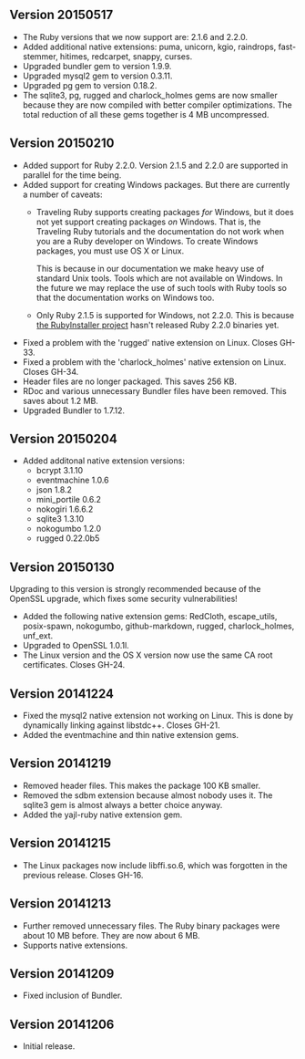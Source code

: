 ## Version 20150517

 * The Ruby versions that we now support are: 2.1.6 and 2.2.0.
 * Added additional native extensions: puma, unicorn, kgio, raindrops, fast-stemmer, hitimes, redcarpet, snappy, curses.
 * Upgraded bundler gem to version 1.9.9.
 * Upgraded mysql2 gem to version 0.3.11.
 * Upgraded pg gem to version 0.18.2.
 * The sqlite3, pg, rugged and charlock_holmes gems are now smaller because they are now compiled with better compiler optimizations. The total reduction of all these gems together is 4 MB uncompressed.

## Version 20150210

 * Added support for Ruby 2.2.0. Version 2.1.5 and 2.2.0 are supported in parallel for the time being.
 * Added support for creating Windows packages. But there are currently a number of caveats:
   - Traveling Ruby supports creating packages *for* Windows, but it does not yet support creating packages *on* Windows. That is, the Traveling Ruby tutorials and the documentation do not work when you are a Ruby developer on Windows. To create Windows packages, you must use OS X or Linux.

     This is because in our documentation we make heavy use of standard Unix tools. Tools which are not available on Windows. In the future we may replace the use of such tools with Ruby tools so that the documentation works on Windows too.
   - Only Ruby 2.1.5 is supported for Windows, not 2.2.0. This is because [the RubyInstaller project](http://rubyinstaller.org/) hasn't released Ruby 2.2.0 binaries yet.
 * Fixed a problem with the 'rugged' native extension on Linux. Closes GH-33.
 * Fixed a problem with the 'charlock_holmes' native extension on Linux. Closes GH-34.
 * Header files are no longer packaged. This saves 256 KB.
 * RDoc and various unnecessary Bundler files have been removed. This saves about 1.2 MB.
 * Upgraded Bundler to 1.7.12.

## Version 20150204

 * Added additonal native extension versions:
   - bcrypt 3.1.10
   - eventmachine 1.0.6
   - json 1.8.2
   - mini_portile 0.6.2
   - nokogiri 1.6.6.2
   - sqlite3 1.3.10
   - nokogumbo 1.2.0
   - rugged 0.22.0b5

## Version 20150130

Upgrading to this version is strongly recommended because of the OpenSSL upgrade, which fixes some security vulnerabilities!

 * Added the following native extension gems: RedCloth, escape_utils, posix-spawn, nokogumbo, github-markdown, rugged, charlock_holmes, unf_ext.
 * Upgraded to OpenSSL 1.0.1l.
 * The Linux version and the OS X version now use the same CA root certificates. Closes GH-24.

## Version 20141224

 * Fixed the mysql2 native extension not working on Linux. This is done by dynamically linking against libstdc++. Closes GH-21.
 * Added the eventmachine and thin native extension gems.

## Version 20141219

 * Removed header files. This makes the package 100 KB smaller.
 * Removed the sdbm extension because almost nobody uses it. The sqlite3 gem is almost always a better choice anyway.
 * Added the yajl-ruby native extension gem.

## Version 20141215

 * The Linux packages now include libffi.so.6, which was forgotten in the previous release. Closes GH-16.

## Version 20141213

 * Further removed unnecessary files. The Ruby binary packages were about 10 MB before. They are now about 6 MB.
 * Supports native extensions.

## Version 20141209

 * Fixed inclusion of Bundler.

## Version 20141206

 * Initial release.
